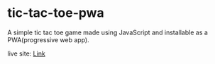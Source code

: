 # tic-tac-toe-pwa
A simple tic tac toe game made using JavaScript and installable as a PWA(progressive web app).

live site: [Link](https://tictactoe-ali.netlify.app/)
